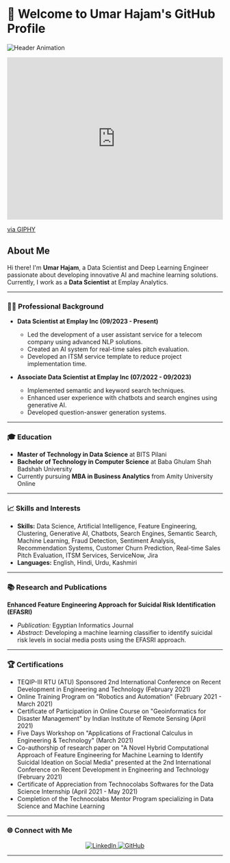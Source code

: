# 👋 Welcome to Umar Hajam's GitHub Profile

![Header Animation](https://media.giphy.com/media/QMkPpxPDYY0fu/giphy.gif)

<div style="width:100%;height:0;padding-bottom:75%;position:relative;"><iframe src="https://giphy.com/embed/ASd0Ukj0y3qMM" width="100%" height="100%" style="position:absolute" frameBorder="0" class="giphy-embed" allowFullScreen></iframe></div><p><a href="https://giphy.com/gifs/the-simpsons-hello-hi-ASd0Ukj0y3qMM">via GIPHY</a></p>

## About Me

Hi there! I'm **Umar Hajam**, a Data Scientist and Deep Learning Engineer passionate about developing innovative AI and machine learning solutions. Currently, I work as a **Data Scientist** at Emplay Analytics.

---

### 🧑‍💻 Professional Background

- **Data Scientist at Emplay Inc (09/2023 - Present)**
  - Led the development of a user assistant service for a telecom company using advanced NLP solutions.
  - Created an AI system for real-time sales pitch evaluation.
  - Developed an ITSM service template to reduce project implementation time.

- **Associate Data Scientist at Emplay Inc (07/2022 - 09/2023)**
  - Implemented semantic and keyword search techniques.
  - Enhanced user experience with chatbots and search engines using generative AI.
  - Developed question-answer generation systems.

---

### 🎓 Education

- **Master of Technology in Data Science** at BITS Pilani
- **Bachelor of Technology in Computer Science** at Baba Ghulam Shah Badshah University
- Currently pursuing **MBA in Business Analytics** from Amity University Online

---

### 📈 Skills and Interests

- **Skills:** Data Science, Artificial Intelligence, Feature Engineering, Clustering, Generative AI, Chatbots, Search Engines, Semantic Search, Machine Learning, Fraud Detection, Sentiment Analysis, Recommendation Systems, Customer Churn Prediction, Real-time Sales Pitch Evaluation, ITSM Services, ServiceNow, Jira
- **Languages:** English, Hindi, Urdu, Kashmiri

---

### 📚 Research and Publications

**Enhanced Feature Engineering Approach for Suicidal Risk Identification (EFASRI)**
- *Publication:* Egyptian Informatics Journal
- *Abstract:* Developing a machine learning classifier to identify suicidal risk levels in social media posts using the EFASRI approach.

---

### 🏆 Certifications

- TEQIP-III RTU (ATU) Sponsored 2nd International Conference on Recent Development in Engineering and Technology (February 2021)
- Online Training Program on "Robotics and Automation" (February 2021 - March 2021)
- Certificate of Participation in Online Course on "Geoinformatics for Disaster Management" by Indian Institute of Remote Sensing (April 2021)
- Five Days Workshop on "Applications of Fractional Calculus in Engineering & Technology" (March 2021)
- Co-authorship of research paper on "A Novel Hybrid Computational Approach of Feature Engineering for Machine Learning to Identify Suicidal Ideation on Social Media" presented at the 2nd International Conference on Recent Development in Engineering and Technology (February 2021)
- Certificate of Appreciation from Technocolabs Softwares for the Data Science Internship (April 2021 - May 2021)
- Completion of the Technocolabs Mentor Program specializing in Data Science and Machine Learning

---

### 🌐 Connect with Me

<div align="center">
  <a href="https://www.linkedin.com/in/umar-hajam-929831180">
    <img src="https://img.shields.io/badge/-LinkedIn-blue?style=for-the-badge&logo=Linkedin&logoColor=white" alt="LinkedIn" />
  </a>
  <a href="https://github.com/1UmAr1">
    <img src="https://img.shields.io/badge/-GitHub-black?style=for-the-badge&logo=github&logoColor=white" alt="GitHub" />
  </a>
</div>

---

